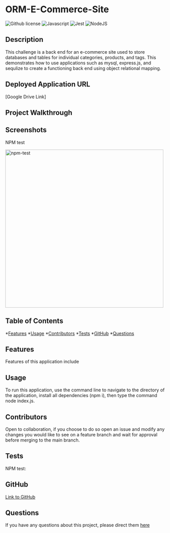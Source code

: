 # ORM-E-Commerce-Site


![Github license](https://img.shields.io/badge/license-MIT-blue.svg)
![Javascript](https://img.shields.io/badge/JavaScript-F7DF1E?style=for-the-badge&logo=javascript&logoColor=black)
![Jest](https://img.shields.io/badge/Jest-323330?style=for-the-badge&logo=Jest&logoColor=white)
![NodeJS](https://img.shields.io/badge/node.js-6DA55F?style=for-the-badge&logo=node.js&logoColor=white)
## Description

This challenge is a back end for an e-commerce site used to store databases and tables for individual categories, products, and tags. This demonstrates how to use applications such as mysql, express.js, and sequlize to create a functioning back end using object relational mapping.

## Deployed Application URL
[Google Drive Link]

## Project Walkthrough


## Screenshots

NPM test

<img width="495" alt="npm-test" src="https://github.com/devramirez/svg-logo-maker/assets/45980046/3c9eb408-c534-4a08-96f7-a4ba08b99671">


## Table of Contents
*[Features](#features)
*[Usage](#usage)
*[Contributors](#contributors)
*[Tests](#tests)
*[GitHub](#user)
*[Questions](#email)
## Features
Features of this application include 
## Usage
To run this application, use the command line to navigate to the directory of the application, install all dependencies (npm i), then type the command node index.js. 
## Contributors
Open to collaboration, if you choose to do so open an issue and modify any changes you would like to see on a feature branch and wait for approval before merging to the main branch.
## Tests
NPM test:


## GitHub
[Link to GitHub](https://github.com/devramirez)
## Questions
If you have any questions about this project, please direct them [here](mailto:aramirezdev1@gmail.com)
